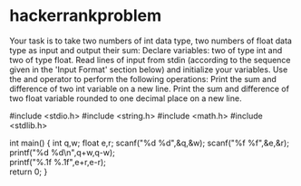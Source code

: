 # hackerrankproblem
Your task is to take two numbers of int data type, two numbers of float data type as input and output their sum:  Declare  variables: two of type int and two of type float. Read  lines of input from stdin (according to the sequence given in the 'Input Format' section below) and initialize your  variables. Use the  and  operator to perform the following operations: Print the sum and difference of two int variable on a new line. Print the sum and difference of two float variable rounded to one decimal place on a new line.

#include <stdio.h>
#include <string.h>
#include <math.h>
#include <stdlib.h>

int main()
{
    int q,w;
    float e,r;
    scanf("%d %d",&q,&w);
    scanf("%f %f",&e,&r);
     printf("%d %d\n",q+w,q-w);   
    printf("%.1f %.1f",e+r,e-r);  
    return 0;
}
